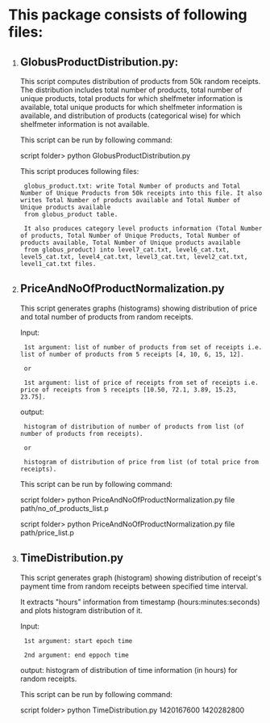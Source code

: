 # This package consists of following files:

1. ## GlobusProductDistribution.py: 

    This script computes distribution of products from 50k random receipts. 
    The distribution includes total number of products, total number of unique products, total products for which shelfmeter information is available, 
    total unique products for which shelfmeter information is available, and distribution of products (categorical wise) for which shelfmeter information is not available.
    
    
    This script can be run by following command:
    
    script folder> python GlobusProductDistribution.py
    
    
    
    This script produces following files:
    
        globus_product.txt: write Total Number of products and Total Number of Unique Products from 50k receipts into this file. It also writes Total Number of products available and Total Number of Unique products available 
        from globus_product table.
    
        It also produces category level products information (Total Number of products, Total Number of Unique Products, Total Number of products available, Total Number of Unique products available 
        from globus_product) into level7_cat.txt, level6_cat.txt, level5_cat.txt, level4_cat.txt, level3_cat.txt, level2_cat.txt, level1_cat.txt files. 


2. ## PriceAndNoOfProductNormalization.py
    
    This script generates graphs (histograms) showing distribution of price and total number of products from random receipts.

    Input: 
    
        1st argument: list of number of products from set of receipts i.e. list of number of products from 5 receipts [4, 10, 6, 15, 12]. 
        
        or
        
        1st argument: list of price of receipts from set of receipts i.e. price of receipts from 5 receipts [10.50, 72.1, 3.89, 15.23, 23.75].
    
    
    output: 
    
        histogram of distribution of number of products from list (of number of products from receipts).
        
        or
        
        histogram of distribution of price from list (of total price from receipts).

    
    This script can be run by following command:
    
    script folder> python PriceAndNoOfProductNormalization.py file path/no_of_products_list.p
    
    script folder> python PriceAndNoOfProductNormalization.py file path/price_list.p
    
    
    
3. ## TimeDistribution.py

    This script generates graph (histogram) showing distribution of receipt's payment time from random receipts between specified time interval.
    
    It extracts "hours" information from timestamp (hours:minutes:seconds) and plots histogram distribution of it.
    
    Input: 
    
        1st argument: start epoch time
        
        2nd argument: end eppoch time
    
    
    output: histogram of distribution of time information (in hours) for random receipts.    
    
    
    
    This script can be run by following command:
    
    script folder> python TimeDistribution.py 1420167600 1420282800

    